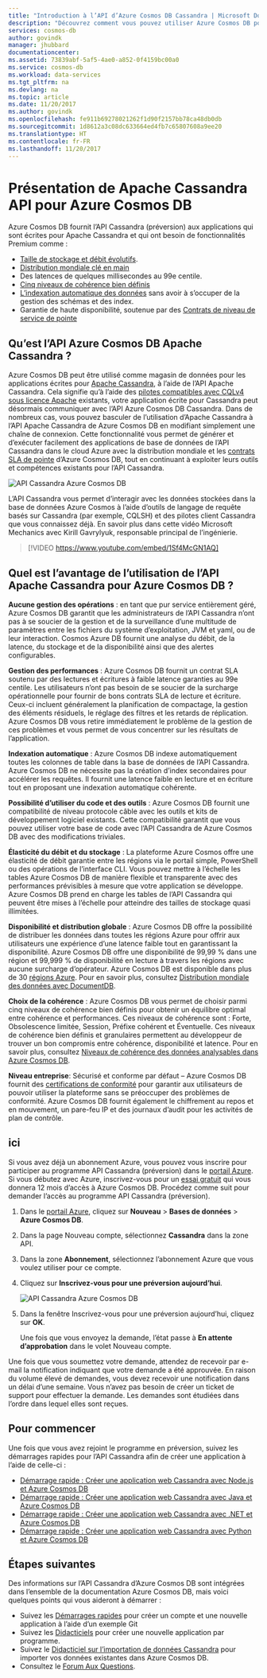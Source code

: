 ```yaml
---
title: "Introduction à l’API d’Azure Cosmos DB Cassandra | Microsoft Docs"
description: "Découvrez comment vous pouvez utiliser Azure Cosmos DB pour développer et transférer vos applications existantes et créer de nouvelles applications à l’aide de l’API Cassandra avec les pilotes Cassandra et CQL que vous connaissez déjà."
services: cosmos-db
author: govindk
manager: jhubbard
documentationcenter: 
ms.assetid: 73839abf-5af5-4ae0-a852-0f4159bc00a0
ms.service: cosmos-db
ms.workload: data-services
ms.tgt_pltfrm: na
ms.devlang: na
ms.topic: article
ms.date: 11/20/2017
ms.author: govindk
ms.openlocfilehash: fe911b69278021262f1d90f2157bb78ca48db0db
ms.sourcegitcommit: 1d8612a3c08dc633664ed4fb7c65807608a9ee20
ms.translationtype: HT
ms.contentlocale: fr-FR
ms.lasthandoff: 11/20/2017
---
```

# <a name="introduction-to-apache-cassandra-api-for-azure-cosmos-db"></a>Présentation de Apache Cassandra API pour Azure Cosmos DB

Azure Cosmos DB fournit l’API Cassandra (préversion) aux applications qui sont écrites pour Apache Cassandra et qui ont besoin de fonctionnalités Premium comme :

* [Taille de stockage et débit évolutifs](partition-data.md).
* [Distribution mondiale clé en main](distribute-data-globally.md)
* Des latences de quelques millisecondes au 99e centile.
* [Cinq niveaux de cohérence bien définis](consistency-levels.md)
* [L’indexation automatique des données](http://www.vldb.org/pvldb/vol8/p1668-shukla.pdf) sans avoir à s’occuper de la gestion des schémas et des index. 
* Garantie de haute disponibilité, soutenue par des [Contrats de niveau de service de pointe](https://azure.microsoft.com/support/legal/sla/cosmos-db/)

## <a name="what-is-the-azure-cosmos-db-apache-cassandra-api"></a>Qu’est l’API Azure Cosmos DB Apache Cassandra ?

Azure Cosmos DB peut être utilisé comme magasin de données pour les applications écrites pour [Apache Cassandra](https://cassandra.apache.org/), à l’aide de l’API Apache Cassandra. Cela signifie qu’à l’aide des [pilotes compatibles avec CQLv4 sous licence Apache](https://cassandra.apache.org/doc/latest/getting_started/drivers.html?highlight=driver) existants, votre application écrite pour Cassandra peut désormais communiquer avec l’API Azure Cosmos DB Cassandra. Dans de nombreux cas, vous pouvez basculer de l’utilisation d’Apache Cassandra à l’API Apache Cassandra de Azure Cosmos DB en modifiant simplement une chaîne de connexion. Cette fonctionnalité vous permet de générer et d’exécuter facilement des applications de base de données de l’API Cassandra dans le cloud Azure avec la distribution mondiale et les [contrats SLA de pointe](https://azure.microsoft.com/support/legal/sla/cosmos-db) d’Azure Cosmos DB, tout en continuant à exploiter leurs outils et compétences existants pour l’API Cassandra.

![API Cassandra Azure Cosmos DB](./media/cassandra-introduction/cosmosdb-cassandra.png)

L’API Cassandra vous permet d’interagir avec les données stockées dans la base de données Azure Cosmos à l’aide d’outils de langage de requête basés sur Cassandra (par exemple, CQLSH) et des pilotes client Cassandra que vous connaissez déjà. En savoir plus dans cette vidéo Microsoft Mechanics avec Kirill Gavrylyuk, responsable principal de l’ingénierie.

> [!VIDEO https://www.youtube.com/embed/1Sf4McGN1AQ]
>

## <a name="what-is-the-benefit-of-using-apache-cassandra-api-for-azure-cosmos-db"></a>Quel est l’avantage de l’utilisation de l’API Apache Cassandra pour Azure Cosmos DB ?

**Aucune gestion des opérations** : en tant que pur service entièrement géré, Azure Cosmos DB garantit que les administrateurs de l’API Cassandra n’ont pas à se soucier de la gestion et de la surveillance d’une multitude de paramètres entre les fichiers du système d’exploitation, JVM et yaml, ou de leur interaction. Cosmos Azure DB fournit une analyse du débit, de la latence, du stockage et de la disponibilité ainsi que des alertes configurables. 

**Gestion des performances** : Azure Cosmos DB fournit un contrat SLA soutenu par des lectures et écritures à faible latence garanties au 99e centile. Les utilisateurs n’ont pas besoin de se soucier de la surcharge opérationnelle pour fournir de bons contrats SLA de lecture et écriture. Ceux-ci incluent généralement la planification de compactage, la gestion des éléments résiduels, le réglage des filtres et les retards de réplication. Azure Cosmos DB vous retire immédiatement le problème de la gestion de ces problèmes et vous permet de vous concentrer sur les résultats de l’application.

**Indexation automatique** : Azure Cosmos DB indexe automatiquement toutes les colonnes de table dans la base de données de l’API Cassandra. Azure Cosmos DB ne nécessite pas la création d’index secondaires pour accélérer les requêtes. Il fournit une latence faible en lecture et en écriture tout en proposant une indexation automatique cohérente. 

**Possibilité d’utiliser du code et des outils** : Azure Cosmos DB fournit une compatibilité de niveau protocole câble avec les outils et kits de développement logiciel existants. Cette compatibilité garantit que vous pouvez utiliser votre base de code avec l’API Cassandra de Azure Cosmos DB avec des modifications triviales.

**Élasticité du débit et du stockage** : La plateforme Azure Cosmos offre une élasticité de débit garantie entre les régions via le portail simple, PowerShell ou des opérations de l’interface CLI. Vous pouvez mettre à l’échelle les tables Azure Cosmos DB de manière flexible et transparente avec des performances prévisibles à mesure que votre application se développe. Azure Cosmos DB prend en charge les tables de l’API Cassandra qui peuvent être mises à l’échelle pour atteindre des tailles de stockage quasi illimitées. 

**Disponibilité et distribution globale** : Azure Cosmos DB offre la possibilité de distribuer les données dans toutes les régions Azure pour offrir aux utilisateurs une expérience d’une latence faible tout en garantissant la disponibilité. Azure Cosmos DB offre une disponibilité de 99,99 % dans une région et 99,999 % de disponibilité en lecture à travers les régions avec aucune surcharge d’opérateur. Azure Cosmos DB est disponible dans plus de 30 [régions Azure](https://azure.microsoft.com/regions/services/). Pour en savoir plus, consultez [Distribution mondiale des données avec DocumentDB](distribute-data-globally.md). 

**Choix de la cohérence** : Azure Cosmos DB vous permet de choisir parmi cinq niveaux de cohérence bien définis pour obtenir un équilibre optimal entre cohérence et performances. Ces niveaux de cohérence sont : Forte, Obsolescence limitée, Session, Préfixe cohérent et Éventuelle. Ces niveaux de cohérence bien définis et granulaires permettent au développeur de trouver un bon compromis entre cohérence, disponibilité et latence. Pour en savoir plus, consultez [Niveaux de cohérence des données analysables dans Azure Cosmos DB](consistency-levels.md). 

**Niveau entreprise**: Sécurisé et conforme par défaut – Azure Cosmos DB fournit des [certifications de conformité](https://www.microsoft.com/trustcenter) pour garantir aux utilisateurs de pouvoir utiliser la plateforme sans se préoccuper des problèmes de conformité. Azure Cosmos DB fournit également le chiffrement au repos et en mouvement, un pare-feu IP et des journaux d’audit pour les activités de plan de contrôle.  

<a id="sign-up-now"></a>
## <a name="sign-up-now"></a>ici 

Si vous avez déjà un abonnement Azure, vous pouvez vous inscrire pour participer au programme API Cassandra (préversion) dans le [portail Azure](https://aka.ms/cosmosdb-cassandra-signup).  Si vous débutez avec Azure, inscrivez-vous pour un [essai gratuit](https://azure.microsoft.com/free) qui vous donnera 12 mois d’accès à Azure Cosmos DB. Procédez comme suit pour demander l’accès au programme API Cassandra (préversion).

1. Dans le [portail Azure](https://portal.azure.com), cliquez sur **Nouveau** > **Bases de données** > **Azure Cosmos DB**. 

2. Dans la page Nouveau compte, sélectionnez **Cassandra** dans la zone API. 

3. Dans la zone **Abonnement**, sélectionnez l’abonnement Azure que vous voulez utiliser pour ce compte.

4. Cliquez sur **Inscrivez-vous pour une préversion aujourd’hui**.

    ![API Cassandra Azure Cosmos DB](./media/cassandra-introduction/cassandra-sign-up.png)

3. Dans la fenêtre Inscrivez-vous pour une préversion aujourd’hui, cliquez sur **OK**. 

    Une fois que vous envoyez la demande, l’état passe à **En attente d’approbation** dans le volet Nouveau compte. 

Une fois que vous soumettez votre demande, attendez de recevoir par e-mail la notification indiquant que votre demande a été approuvée. En raison du volume élevé de demandes, vous devez recevoir une notification dans un délai d’une semaine. Vous n’avez pas besoin de créer un ticket de support pour effectuer la demande. Les demandes sont étudiées dans l’ordre dans lequel elles sont reçues. 

## <a name="how-to-get-started"></a>Pour commencer
Une fois que vous avez rejoint le programme en préversion, suivez les démarrages rapides pour l’API Cassandra afin de créer une application à l’aide de celle-ci :

* [Démarrage rapide : Créer une application web Cassandra avec Node.js et Azure Cosmos DB](create-cassandra-nodejs.md)
* [Démarrage rapide : Créer une application web Cassandra avec Java et Azure Cosmos DB](create-cassandra-java.md)
* [Démarrage rapide : Créer une application web Cassandra avec .NET et Azure Cosmos DB](create-cassandra-dotnet.md)
* [Démarrage rapide : Créer une application web Cassandra avec Python et Azure Cosmos DB](create-cassandra-python.md)

## <a name="next-steps"></a>Étapes suivantes

Des informations sur l’API Cassandra d’Azure Cosmos DB sont intégrées dans l’ensemble de la documentation Azure Cosmos DB, mais voici quelques points qui vous aideront à démarrer :

* Suivez les [Démarrages rapides](create-cassandra-nodejs.md) pour créer un compte et une nouvelle application à l’aide d’un exemple Git
* Suivez les [Didacticiels](tutorial-develop-cassandra-java.md) pour créer une nouvelle application par programme.
* Suivez le [Didacticiel sur l’importation de données Cassandra](cassandra-import-data.md) pour importer vos données existantes dans Azure Cosmos DB.
* Consultez le [Forum Aux Questions](faq.md#cassandra).
